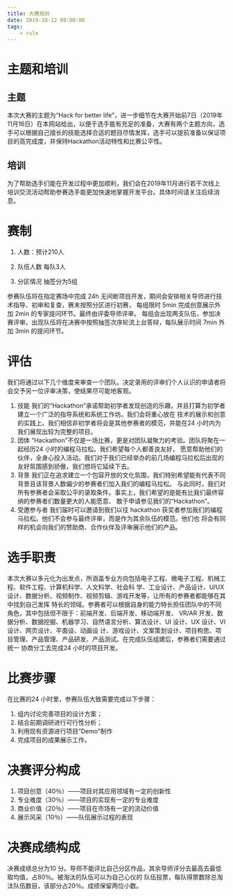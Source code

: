 ```yaml
---
title: 大赛规则
date: 2019-10-12 00:00:00
tags:
	- rule
---
```

# 主题和培训

## 主题

本次大赛的主题为“Hack for better life”，进一步细节在大赛开始前7日（2019年11月16日）在本网站给出，以便于选手能有充足的准备，大赛有两个主题方向，选手可以根据自己擅长的技能选择合适的题目尽情发挥，选手可以提前准备以保证项目的高完成度，并保持Hackathon活动特性和比赛公平性。

## 培训

为了帮助选手们能在开发过程中更加顺利，我们会在2019年11月进行若干次线上培训交流活动帮助参赛选手能更加快速地掌握开发平台。具体时间请关注后续消息。

# 赛制

1. 人数：预计210人 

2. 队伍人数     每队3人 
3. 分区情况     抽签分为5组

参赛队伍将在指定赛场中完成 24h 无间断项目开发，期间会安排相关导师进行技术指导、初审和复查，赛末按照分区进行初赛， 每组限时 5min 完成创意展示外加 2min 的专家提问环节。最终由评委导师评审。 每组会出现两支队伍，参加决赛评审。出现队伍将在决赛中按照抽签次序轮流上台答辩，每队展示时间 7min 外加 3min 的提问环节。 

# 评估 

我们将通过以下几个维度来审查一个团队。决定录用的评审们个人认识的申请者将会交予另一位评审决策，使结果尽可能地客观。 

1. 技能     我们的“Hackathon”承诺帮助初学者发现创造的乐趣，并且打算为初学者建立一个广泛的指导系统和系统工作坊。我们会将重心放在 技术的展示和创意的实践上。我们相信非初学者将会是其他参赛者的模范，并能在24 小时内为我们展现出较为完整的项目。  
2. 团体      “Hackathon”不仅是一场比赛，更是对团队凝聚力的考验。团队将聚在一起经历24 小时的编程马拉松。我们希望每个人都善良友好， 愿意帮助他们的伙伴，全身心投入活动。我们对于我们已经举办的前几场编程马拉松后出现的友好氛围感到骄傲，我们想将它延续下去。 
3. 背景      我们正在追求建立一个包容开放的文化氛围，我们特别希望能有代表不同背景且该背景人数偏少的参赛者们加入我们的编程马拉松。 与此同时，我们对所有参赛者会采取公平的录取条件。事实上，我们希望的是能有比我们最终容纳的参赛者们数量更大的人能愿意、 敢于申请参见我们的“Hackathon”。  
4. 受邀参与者      我们届时可以邀请到我们以往 hackathon 获奖者参加我们的编程马拉松。他们不会参与最终评审，而是作为其余队伍的模范。他们也 将会有同样的机会向我们的赞助商、合作伙伴及评审展示他们的产品。

# 选手职责 

本次大赛以多元化为出发点，所涵盖专业方向包括电子工程、微电子工程、机械工程、软件工程、计算机科学、人文科学、社会科 学、工业设计、产品设计、U/UX 设计、数据分析、视频制作、视频剪辑、游戏开发等，让所有的参赛者都能够在其中找到自己发挥 特长的领域。参赛者可以根据自身的能力特长担任团队中的不同角色，其中包括但不限于：前端开发、后端开发、移动端开发、 VR/AR 开发、数据分析、数据挖掘、机器学习、自然语言分析、算法设计、UI 设计、UX 设计、Ⅵ设计、网页设计、平面设、动画设 计、游戏设计、文案策划设计、项目构思、项目管理、产品管理、产品研发、产品测试。在完成队伍组建后，参赛者们需要通过统一 协商分工去完成24 小时的项目开发。

# 比赛步骤

在比赛的24 小时里，参赛队伍大致需要完成以下步骤：  

1. 组内讨论完善项目的设计方案；
2. 结合前期调研进行可行性分析；  
3. 利用现有资源进行项目“Demo”制作  
4. 完成项目的成果展示工作。

# 决赛评分构成 

1. 项目创意（40％）——项目对其应用领域有一定的创新性 
2. 专业难度（30％）——项目的实现有一定的专业难度 
3. 商业价值（20％）——项目在市场有一定的流动价值 
4. 展示风采（10％）——队伍展示过程的表现 

# 决赛成绩构成 

决赛成绩总分为10 分。导师不能评比自己分区作品，其余导师评分去最高去最低取均值，占80％。被淘汰的队伍可以为自己心仪的 队伍投票，每队得票数除总淘汰队伍数目，该部分占20％。成绩保留两位小数。 
